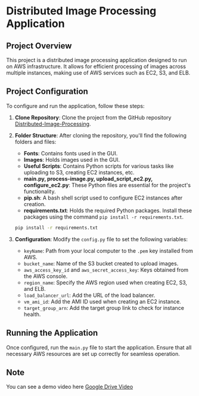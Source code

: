 # Distributed Image Processing Application

## Project Overview
This project is a distributed image processing application designed to run on AWS infrastructure. It allows for efficient processing of images across multiple instances, making use of AWS services such as EC2, S3, and ELB.

## Project Configuration
To configure and run the application, follow these steps:

1. **Clone Repository**: Clone the project from the GitHub repository [Distributed-Image-Processing](https://github.com/AhmedSameh52/Distributed-Image-Processing).

2. **Folder Structure**: After cloning the repository, you'll find the following folders and files:
    - **Fonts**: Contains fonts used in the GUI.
    - **Images**: Holds images used in the GUI.
    - **Useful Scripts**: Contains Python scripts for various tasks like uploading to S3, creating EC2 instances, etc.
    - **main.py, process-image.py, upload_script_ec2.py, configure_ec2.py**: These Python files are essential for the project's functionality.
    - **pip.sh**: A bash shell script used to configure EC2 instances after creation.
    - **requirements.txt**: Holds the required Python packages. Install these packages using the command `pip install -r requirements.txt`.

    ```bash
    pip install -r requirements.txt
    ```

3. **Configuration**: Modify the `config.py` file to set the following variables:
    - `keyName`: Path from your local computer to the `.pem` key installed from AWS.
    - `bucket_name`: Name of the S3 bucket created to upload images.
    - `aws_access_key_id` and `aws_secret_access_key`: Keys obtained from the AWS console.
    - `region_name`: Specify the AWS region used when creating EC2, S3, and ELB.
    - `load_balancer_url`: Add the URL of the load balancer.
    - `vm_ami_id`: Add the AMI ID used when creating an EC2 instance.
    - `target_group_arn`: Add the target group link to check for instance health.

## Running the Application
Once configured, run the `main.py` file to start the application. Ensure that all necessary AWS resources are set up correctly for seamless operation.

## Note
You can see a demo video here [Google Drive Video](https://drive.google.com/drive/folders/1IEMALqrVMr1BUECnW1fHSr6ODSSbomgh)
